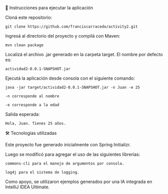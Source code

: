🧪 Instrucciones para ejecutar la aplicación

Cloná este repositorio:

    git clone https://github.com/franciscarracedo/activity2.git    

Ingresá al directorio del proyecto y compilá con Maven:

    mvn clean package

Localizá el archivo .jar generado en la carpeta target. El nombre por defecto es:

    actividad2-0.0.1-SNAPSHOT.jar

Ejecutá la aplicación desde consola con el siguiente comando:

    java -jar target/actividad2-0.0.1-SNAPSHOT.jar -n Juan -e 25

    -n corresponde al nombre

    -e corresponde a la edad

Salida esperada:

    Hola, Juan. Tienes 25 años.

🛠️ Tecnologías utilizadas

Este proyecto fue generado inicialmente con Spring Initializr.

Luego se modificó para agregar el uso de las siguientes librerías:

    commons-cli para el manejo de argumentos por consola.

    log4j para el sistema de logging.

Como apoyo, se utilizaron ejemplos generados por una IA integrada en IntelliJ IDEA Ultimate.
